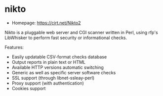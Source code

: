 # nikto

* Homepage: https://cirt.net/Nikto2

Nikto is a pluggable web server and CGI scanner written in Perl, using
 rfp's LibWhisker to perform fast security or informational checks.

 Features:
  - Easily updatable CSV-format checks database
  - Output reports in plain text or HTML
  - Available HTTP versions automatic switching
  - Generic as well as specific server software checks
  - SSL support (through libnet-ssleay-perl)
  - Proxy support (with authentication)
  - Cookies support
